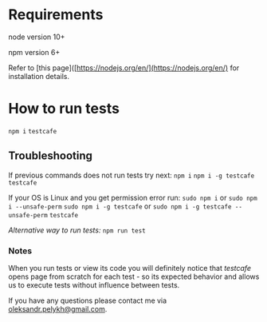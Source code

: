 # Requirements

node version 10+

npm version 6+

Refer to [this page]([https://nodejs.org/en/](https://nodejs.org/en/) for installation details.

# How to run tests
`npm i`
`testcafe`

## Troubleshooting
If previous commands does not run tests try next:
`npm i`
`npm i -g testcafe`
`testcafe`

If your OS is Linux and you get permission error run:
`sudo npm i` or `sudo npm i --unsafe-perm`
`sudo npm i -g testcafe` or `sudo npm i -g testcafe --unsafe-perm`
`testcafe`

*Alternative way to run tests:*
`npm run test`

### Notes
When you run tests or view its code you will definitely notice that *testcafe* opens page from scratch for each test - so its expected behavior and allows us to execute tests without influence between tests.


If you have any questions please contact me via oleksandr.pelykh@gmail.com.